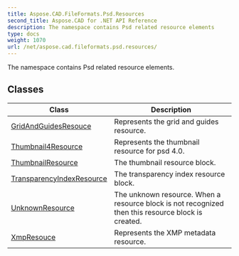 ```yaml
---
title: Aspose.CAD.FileFormats.Psd.Resources
second_title: Aspose.CAD for .NET API Reference
description: The namespace contains Psd related resource elements
type: docs
weight: 1070
url: /net/aspose.cad.fileformats.psd.resources/
---
```

The namespace contains Psd related resource elements.

## Classes

| Class | Description |
| --- | --- |
| [GridAndGuidesResouce](./gridandguidesresouce/) | Represents the grid and guides resource. |
| [Thumbnail4Resource](./thumbnail4resource/) | Represents the thumbnail resource for psd 4.0. |
| [ThumbnailResource](./thumbnailresource/) | The thumbnail resource block. |
| [TransparencyIndexResource](./transparencyindexresource/) | The transparency index resource block. |
| [UnknownResource](./unknownresource/) | The unknown resource. When a resource block is not recognized then this resource block is created. |
| [XmpResouce](./xmpresouce/) | Represents the XMP metadata resource. |


